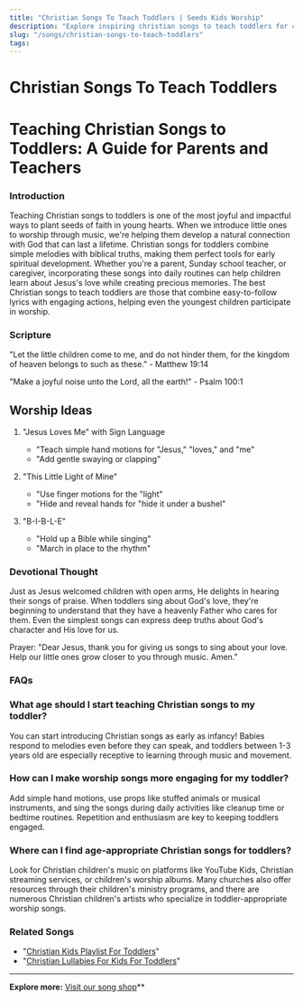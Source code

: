 ```yaml
---
title: "Christian Songs To Teach Toddlers | Seeds Kids Worship"
description: "Explore inspiring christian songs to teach toddlers for children's worship and faith development. Biblical music resources for families and ministry."
slug: "/songs/christian-songs-to-teach-toddlers"
tags:
---
```


# Christian Songs To Teach Toddlers

# Teaching Christian Songs to Toddlers: A Guide for Parents and Teachers

### Introduction
Teaching Christian songs to toddlers is one of the most joyful and impactful ways to plant seeds of faith in young hearts. When we introduce little ones to worship through music, we're helping them develop a natural connection with God that can last a lifetime. Christian songs for toddlers combine simple melodies with biblical truths, making them perfect tools for early spiritual development. Whether you're a parent, Sunday school teacher, or caregiver, incorporating these songs into daily routines can help children learn about Jesus's love while creating precious memories. The best Christian songs to teach toddlers are those that combine easy-to-follow lyrics with engaging actions, helping even the youngest children participate in worship.

### Scripture
"Let the little children come to me, and do not hinder them, for the kingdom of heaven belongs to such as these." - Matthew 19:14

"Make a joyful noise unto the Lord, all the earth!" - Psalm 100:1

## Worship Ideas
1. "Jesus Loves Me" with Sign Language
   - "Teach simple hand motions for "Jesus," "loves," and "me"
   - "Add gentle swaying or clapping"

2. "This Little Light of Mine"
   - "Use finger motions for the "light"
   - "Hide and reveal hands for "hide it under a bushel"

3. "B-I-B-L-E"
   - "Hold up a Bible while singing"
   - "March in place to the rhythm"

### Devotional Thought
Just as Jesus welcomed children with open arms, He delights in hearing their songs of praise. When toddlers sing about God's love, they're beginning to understand that they have a heavenly Father who cares for them. Even the simplest songs can express deep truths about God's character and His love for us.

Prayer: "Dear Jesus, thank you for giving us songs to sing about your love. Help our little ones grow closer to you through music. Amen."

### FAQs

### What age should I start teaching Christian songs to my toddler?
You can start introducing Christian songs as early as infancy! Babies respond to melodies even before they can speak, and toddlers between 1-3 years old are especially receptive to learning through music and movement.

### How can I make worship songs more engaging for my toddler?
Add simple hand motions, use props like stuffed animals or musical instruments, and sing the songs during daily activities like cleanup time or bedtime routines. Repetition and enthusiasm are key to keeping toddlers engaged.

### Where can I find age-appropriate Christian songs for toddlers?
Look for Christian children's music on platforms like YouTube Kids, Christian streaming services, or children's worship albums. Many churches also offer resources through their children's ministry programs, and there are numerous Christian children's artists who specialize in toddler-appropriate worship songs.

### Related Songs

- "[Christian Kids Playlist For Toddlers](/songs/christian-kids-playlist-for-toddlers/)"
- "[Christian Lullabies For Kids For Toddlers](/songs/christian-lullabies-for-kids-for-toddlers/)"

---

**Explore more:** [Visit our song shop](https://seedskidsworship.com/shop)**

<!-- Schema Markup -->
<script type="application/ld+json">
{
  "@context": "https://schema.org",
  "@type": "MusicRecording",
  "name": "Christian Songs To Teach Toddlers",
  "byArtist": {
    "@type": "MusicGroup",
    "name": "Seeds Kids Worship"
  },
  "isFamilyFriendly": true,
  "url": "https://seedskidsworship.com/songs/christian-songs-to-teach-toddlers/"
}
</script>